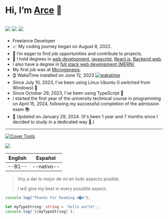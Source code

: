# Hi, I’m [Arce](https://www.linkedin.com/in/arcefelipe/) 👋
![](https://img.shields.io/badge/Top%20Language-Javascript-brightgreen?logo=javascript&logoColor=yellow)
![](https://img.shields.io/badge/In%20Practice-Typescript-brightgreen?logo=typescript&logoColor=blue)
![](https://www.codewars.com/users/arceprogramando/badges/micro)
---

- Freelance Developer
- 📈 My coding journey began on August 8, 2022.
- 👀 I’m eager to find job opportunities and contribute to projects.
- 💎 I hold degrees in [web development](https://www.coderhouse.com/certificados/637579203779c3000ed1cb30), [javascript](https://www.coderhouse.com/certificados/63f649e3f457ee000ea355d6), [React.js](https://www.coderhouse.com/certificados/6422ef2e1553510002cd5b4f), [Backend web](https://www.coderhouse.com/certificados/6539a9e2f2e5240787425381?lang=es).
- I also have a degree in  [full stack web development (MERN)](https://www.coderhouse.com/certificados/6539a9e2f2e5242f3e42538c?lang=es).
- My first job was at [Microgenesis](https://microgenesis.net/).
- ⌚ WakaTime installed on June 12, 2023
  [![wakatime](https://wakatime.com/badge/user/5171ea5a-2f95-4085-b61a-0a425c9d1f8b.svg)](https://wakatime.com/@5171ea5a-2f95-4085-b61a-0a425c9d1f8b)
- Since July 10, 2023, I've been using Linux Ubuntu (I switched from Windows) 🐧
- Since October 29, 2023, I've been using TypeScript 🔵
- I started the first year of the university technical course in programming on April 15, 2024, following my successful completion of the admission exam 📚
- 🧿 Updated on January 29, 2024. (It's been 1 year and 7 months since I decided to study in a dedicated way 🎉.)
---

[![Cover Tools](https://github.com/arceprogramando/arceprogramando/blob/main/images/PortadaGithub.png)](https://github.com/arceprogramando)

[![](https://github-readme-stats.vercel.app/api?username=arceprogramando&show_icons=true&theme=radical&rank_icon=github)](https://www.linkedin.com/in/arcefelipe/)

| English | Español   |
| ------- | --------- |
| --B1--  | --nativo-- |

> Voy a dar lo mejor de mí en todo aspecto posible.
>
> I will give my best in every possible aspect.

```javascript
console.log("Thanks For Reading ❤️🖥️❤️");
```

```typescript
let myTypeString: string = 'hello world!';
console.log(`${myTypeString}`);
```
